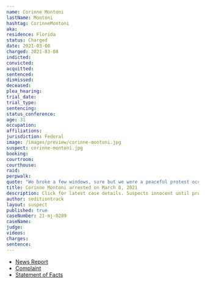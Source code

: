 ```yaml
---
name: Corinne Montoni
lastName: Montoni
hashtag: CorinneMontoni
aka:
residence: Florida
status: Charged
date: 2021-03-08
charged: 2021-03-08
indicted:
convicted: 
acquitted:
sentenced: 
dismissed: 
deceased:
plea_hearing:
trial_date:
trial_type:
sentencing:
status_conference:
age: 31
occupation:
affiliations:
jurisdiction: Federal
image: /images/preview/corinne-montoni.jpg
suspect: corinne-montoni.jpg
booking:
courtroom:
courthouse:
raid:
perpwalk:
quote: "We broke a few windows, sure but we were a peaceful protest occupying the people's property..."
title: Corinne Montoni arrested on March 8, 2021
description: Click for latest case details. Suspects innocent until proven guilty.
author: seditiontrack
layout: suspect
published: true
caseNumber: 21-mj-0289
caseName:
judge:
videos:
charges:
sentence:
---
```

- [News Report](https://www.fox13news.com/news/lakeland-woman-charged-with-being-at-u-s-capitol-attack)
- [Complaint](https://www.justice.gov/usao-dc/case-multi-defendant/file/1378976/download)
- [Statement of Facts](https://www.justice.gov/usao-dc/case-multi-defendant/file/1378971/download)
